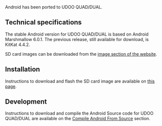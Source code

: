 Android has been ported to UDOO QUAD/DUAL.

## Technical specifications

The stable Android version for UDOO QUAD/DUAL is based on Android Marshmallow 6.0.1.
The previous release, still available for download, is KitKat 4.4.2.

SD card images can be downloaded from the [image section of the website](http://www.udoo.org/downloads/).

## Installation

Instructions to download and flash the SD card image are available on [this page](!Getting_Started/Create_A_Bootable_MicroSD_card_for_UDOO_QUAD-DUAL).

## Development

Instructions to download and compile the Android Source code for UDOO QUAD/DUAL are available on the [Compile Android From Source](!Advanced_Topics/Compile_Android_From_Source) section.
